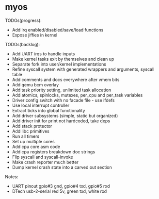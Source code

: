 # myos

TODOs(progress):
- Add irq enabled/disabled/save/load functions
- Expose jiffies in kernel

TODOs(backlog):
- Add UART irqs to handle inputs
- Make kernel tasks exit by themselves and clean up
- Separate fork into user/kernel implementations
- Refine syscall system with generated wrappers and arguments, syscall table
- Add comments and docs everywhere after vmem bits
- Add qemu bcm overlay
- Add task priority setting, unlimited task allocation
- Add atomics, spinlocks, mutexes, per_cpu and per_task variables
- Driver config switch with no facade file - use ifdefs
- Use local interrupt controller
- Extract ticks into global functionality
- Add driver subsystems (simple, static but organized)
- Add driver init for print not hardcoded, take deps
- Add stack protector
- Add libc primitives
- Run all timers
- Set up multiple cores
- Add cpu core asm code
- Add cpu registers breakdown doc strings
- Flip syscall and syscall-invoke
- Make crash reporter much better
- Dump kernel crash state into a carved out section

Notes:
- UART pinout gpio#3 gnd, gpio#4 txd, gpio#5 rxd
- DTech usb-2-serial red 5v, green txd, white rxd
